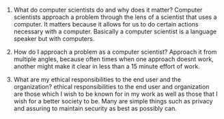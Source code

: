 1. What do computer scientists do and why does it matter?
  Computer scientists approach a problem through the lens of a scientist that uses a computer. It matters because it allows for us to do certain actions necessary with a computer. Basically a computer scientist is a language speaker but with computers.

2. How do I approach a problem as a computer scientist?
  Approach it from multiple angles, because often times when one approach doesnt work, another might make it clear in less than a 15 minute effort of work.

3. What are my ethical responsibilities to the end user and the organization?
  ethical responsibilities to the end user and organization are those which I wish to be known for in my work as well as those that I wish for a better society to be. Many are simple things such as privacy and assuring to maintain security as best as possibly can.
